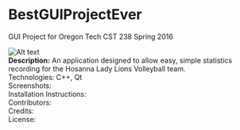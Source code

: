 # BestGUIProjectEver
GUI Project for Oregon Tech CST 238 Spring 2016 </br>

![Alt text]() </br>
<b>Description:</b> An application designed to allow easy, simple statistics recording for the Hosanna Lady Lions Volleyball team.</br>
Technologies: C++, Qt </br>
Screenshots: </br>
Installation Instructions: </br>
Contributors:</br>
Credits:</br>
License:</br>
